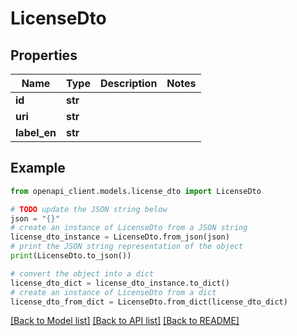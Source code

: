 # LicenseDto


## Properties

Name | Type | Description | Notes
------------ | ------------- | ------------- | -------------
**id** | **str** |  | 
**uri** | **str** |  | 
**label_en** | **str** |  | 

## Example

```python
from openapi_client.models.license_dto import LicenseDto

# TODO update the JSON string below
json = "{}"
# create an instance of LicenseDto from a JSON string
license_dto_instance = LicenseDto.from_json(json)
# print the JSON string representation of the object
print(LicenseDto.to_json())

# convert the object into a dict
license_dto_dict = license_dto_instance.to_dict()
# create an instance of LicenseDto from a dict
license_dto_from_dict = LicenseDto.from_dict(license_dto_dict)
```
[[Back to Model list]](../README.md#documentation-for-models) [[Back to API list]](../README.md#documentation-for-api-endpoints) [[Back to README]](../README.md)


